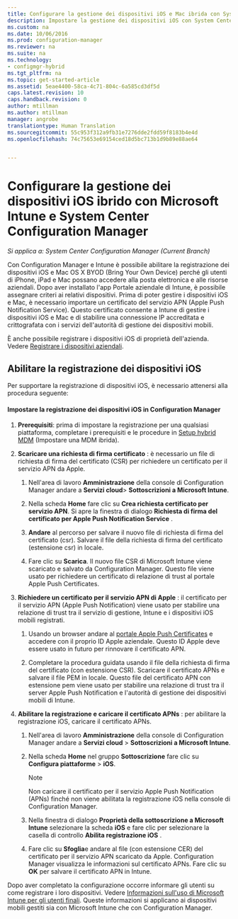 ```yaml
---
title: Configurare la gestione dei dispositivi iOS e Mac ibrida con System Center Configuration Manager e Microsoft Intune | Microsoft Docs
description: Impostare la gestione dei dispositivi iOS con System Center Configuration Manager e Microsoft Intune.
ms.custom: na
ms.date: 10/06/2016
ms.prod: configuration-manager
ms.reviewer: na
ms.suite: na
ms.technology:
- configmgr-hybrid
ms.tgt_pltfrm: na
ms.topic: get-started-article
ms.assetid: 5eae4400-58ca-4c71-804c-6a585cd3df5d
caps.latest.revision: 10
caps.handback.revision: 0
author: mtillman
ms.author: mtillman
manager: angrobe
translationtype: Human Translation
ms.sourcegitcommit: 55c953f312a9fb31e7276dde2fdd59f8183b4e4d
ms.openlocfilehash: 74c75653e69154ced18d5bc713b1d9b89e88ae64


---
```

# <a name="set-up-ios-hybrid-device-management-with-system-center-configuration-manager-and-microsoft-intune"></a>Configurare la gestione dei dispositivi iOS ibrido con Microsoft Intune e System Center Configuration Manager

*Si applica a: System Center Configuration Manager (Current Branch)*

Con Configuration Manager e Intune è possibile abilitare la registrazione dei dispositivi iOS e Mac OS X BYOD (Bring Your Own Device) perché gli utenti di iPhone, iPad e Mac possano accedere alla posta elettronica e alle risorse aziendali. Dopo aver installato l'app Portale aziendale di Intune, è possibile assegnare criteri ai relativi dispositivi. Prima di poter gestire i dispositivi iOS e Mac, è necessario importare un certificato del servizio APN (Apple Push Notification Service). Questo certificato consente a Intune di gestire i dispositivi iOS e Mac e di stabilire una connessione IP accreditata e crittografata con i servizi dell'autorità di gestione dei dispositivi mobili.  

 È anche possibile registrare i dispositivi iOS di proprietà dell'azienda.  Vedere [Registrare i dispositivi aziendali](enroll-company-owned-devices.md).  

## <a name="enable-ios-device-enrollment"></a>Abilitare la registrazione dei dispositivi iOS  
 Per supportare la registrazione di dispositivi iOS, è necessario attenersi alla procedura seguente:  

#### <a name="set-up-ios-device-enrollment-in-configuration-manager"></a>Impostare la registrazione dei dispositivi iOS in Configuration Manager  

1.  **Prerequisiti**: prima di impostare la registrazione per una qualsiasi piattaforma, completare i prerequisiti e le procedure in [Setup hybrid MDM](setup-hybrid-mdm.md) (Impostare una MDM ibrida).    

2.  **Scaricare una richiesta di firma certificato** : è necessario un file di richiesta di firma del certificato (CSR) per richiedere un certificato per il servizio APN da Apple.  

    1.  Nell'area di lavoro **Amministrazione** della console di Configuration Manager andare a **Servizi cloud**> **Sottoscrizioni a Microsoft Intune**.  

    2.  Nella scheda **Home** fare clic su **Crea richiesta certificato per servizio APN**. Si apre la finestra di dialogo **Richiesta di firma del certificato per Apple Push Notification Service** .  

    3.  **Andare** al percorso per salvare il nuovo file di richiesta di firma del certificato (csr). Salvare il file della richiesta di firma del certificato (estensione csr) in locale.  

    4.  Fare clic su **Scarica**. Il nuovo file CSR di Microsoft Intune viene scaricato e salvato da Configuration Manager. Questo file viene usato per richiedere un certificato di relazione di trust al portale Apple Push Certificates.  

3.  **Richiedere un certificato per il servizio APN di Apple** : il certificato per il servizio APN (Apple Push Notification) viene usato per stabilire una relazione di trust tra il servizio di gestione, Intune e i dispositivi iOS mobili registrati.  

    1.  Usando un browser andare al [portale Apple Push Certificates](http://go.microsoft.com/fwlink/?LinkId=269844) e accedere con il proprio ID Apple aziendale. Questo ID Apple deve essere usato in futuro per rinnovare il certificato APN.  

    2.  Completare la procedura guidata usando il file della richiesta di firma del certificato (con estensione CSR). Scaricare il certificato APNs e salvare il file PEM in locale. Questo file del certificato APN con estensione pem viene usato per stabilire una relazione di trust tra il server Apple Push Notification e l'autorità di gestione dei dispositivi mobili di Intune.  

4.  **Abilitare la registrazione e caricare il certificato APNs** : per abilitare la registrazione iOS, caricare il certificato APNs.  

    1.  Nell'area di lavoro **Amministrazione** della console di Configuration Manager andare a **Servizi cloud** > **Sottoscrizioni a Microsoft Intune**.  

    2.  Nella scheda **Home** nel gruppo **Sottoscrizione** fare clic su **Configura piattaforme** > **iOS**.  

        > [!NOTE]  
        >  Non caricare il certificato per il servizio Apple Push Notification (APNs) finché non viene abilitata la registrazione iOS nella console di Configuration Manager.  

    3.  Nella finestra di dialogo **Proprietà della sottoscrizione a Microsoft Intune** selezionare la scheda **iOS** e fare clic per selezionare la casella di controllo **Abilita registrazione iOS** .  

    4.  Fare clic su **Sfoglia**e andare al file (con estensione CER) del certificato per il servizio APN scaricato da Apple. Configuration Manager visualizza le informazioni sul certificato APNs. Fare clic su **OK** per salvare il certificato APN in Intune.  

 Dopo aver completato la configurazione occorre informare gli utenti su come registrare i loro dispositivi. Vedere [Informazioni sull'uso di Microsoft Intune per gli utenti finali](https://docs.microsoft.com/intune/deploy-use/what-to-tell-your-end-users-about-using-microsoft-intune). Queste informazioni si applicano ai dispositivi mobili gestiti sia con Microsoft Intune che con Configuration Manager.



<!--HONumber=Dec16_HO3-->


